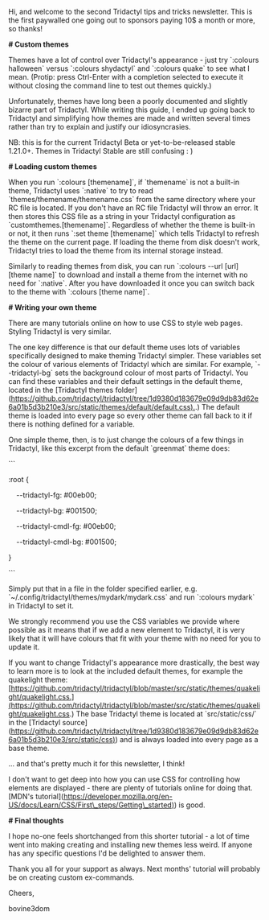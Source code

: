 Hi, and welcome to the second Tridactyl tips and tricks newsletter. This is the first paywalled one going out to sponsors paying 10$ a month or more, so thanks!

**\# Custom themes**

Themes have a lot of control over Tridactyl's appearance - just try \`:colours halloween\` versus \`:colours shydactyl\` and \`:colours quake\` to see what I mean. (Protip: press Ctrl-Enter with a completion selected to execute it without closing the command line to test out themes quickly.)

Unfortunately, themes have long been a poorly documented and slightly bizarre part of Tridactyl. While writing this guide, I ended up going back to Tridactyl and simplifying how themes are made and written several times rather than try to explain and justify our idiosyncrasies.

NB: this is for the current Tridactyl Beta or yet-to-be-released stable 1.21.0+. Themes in Tridactyl Stable are still confusing : )

**\# Loading custom themes**

When you run \`:colours \[themename\]\`, if \`themename\` is not a built-in theme, Tridactyl uses \`:native\` to try to read \`themes/themename/themename.css\` from the same directory where your RC file is located. If you don't have an RC file Tridactyl will throw an error. It then stores this CSS file as a string in your Tridactyl configuration as \`customthemes.\[themename\]\`. Regardless of whether the theme is built-in or not, it then runs \`:set theme \[themename\]\` which tells Tridactyl to refresh the theme on the current page. If loading the theme from disk doesn't work, Tridactyl tries to load the theme from its internal storage instead.

Similarly to reading themes from disk, you can run \`:colours --url \[url\] \[theme name\]\` to download and install a theme from the internet with no need for \`:native\`. After you have downloaded it once you can switch back to the theme with \`:colours \[theme name\]\`.

**\# Writing your own theme**

There are many tutorials online on how to use CSS to style web pages. Styling Tridactyl is very similar.

The one key difference is that our default theme uses lots of variables specifically designed to make theming Tridactyl simpler. These variables set the colour of various elements of Tridactyl which are similar. For example, \`--tridactyl-bg\` sets the background colour of most parts of Tridactyl. You can find these variables and their default settings in the default theme, located in the \[Tridactyl themes folder\]([https://github.com/tridactyl/tridactyl/tree/1d9380d183679e09d9db83d62e6a01b5d3b210e3/src/static/themes/default/default.css).](https://github.com/tridactyl/tridactyl/tree/1d9380d183679e09d9db83d62e6a01b5d3b210e3/src/static/themes/default/default.css).) The default theme is loaded into every page so every other theme can fall back to it if there is nothing defined for a variable.

One simple theme, then, is to just change the colours of a few things in Tridactyl, like this excerpt from the default \`greenmat\` theme does:

\`\`\`

:root {

    --tridactyl-fg: #00eb00;

    --tridactyl-bg: #001500;

    --tridactyl-cmdl-fg: #00eb00;

    --tridactyl-cmdl-bg: #001500;

}

\`\`\`

Simply put that in a file in the folder specified earlier, e.g. \`~/.config/tridactyl/themes/mydark/mydark.css\` and run \`:colours mydark\` in Tridactyl to set it.

We strongly recommend you use the CSS variables we provide where possible as it means that if we add a new element to Tridactyl, it is very likely that it will have colours that fit with your theme with no need for you to update it.

If you want to change Tridactyl's appearance more drastically, the best way to learn more is to look at the included default themes, for example the quakelight theme: [https://github.com/tridactyl/tridactyl/blob/master/src/static/themes/quakelight/quakelight.css.](https://github.com/tridactyl/tridactyl/blob/master/src/static/themes/quakelight/quakelight.css.) The base Tridactyl theme is located at \`src/static/css/\` in the \[Tridactyl source\]([https://github.com/tridactyl/tridactyl/tree/1d9380d183679e09d9db83d62e6a01b5d3b210e3/src/static/css)](https://github.com/tridactyl/tridactyl/tree/1d9380d183679e09d9db83d62e6a01b5d3b210e3/src/static/css)) and is always loaded into every page as a base theme.

... and that's pretty much it for this newsletter, I think!

I don't want to get deep into how you can use CSS for controlling how elements are displayed - there are plenty of tutorials online for doing that. \[MDN's tutorial\]([https://developer.mozilla.org/en-US/docs/Learn/CSS/First\_steps/Getting\_started)](https://developer.mozilla.org/en-US/docs/Learn/CSS/First_steps/Getting_started)) is good.

**\# Final thoughts**

I hope no-one feels shortchanged from this shorter tutorial - a lot of time went into making creating and installing new themes less weird. If anyone has any specific questions I'd be delighted to answer them.

Thank you all for your support as always. Next months' tutorial will probably be on creating custom ex-commands.

Cheers,

bovine3dom